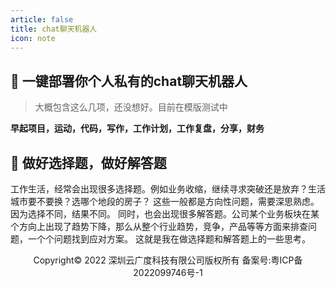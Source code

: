```yaml
---
article: false
title: chat聊天机器人
icon: note
---
```

## 🧮 一键部署你个人私有的chat聊天机器人
> 大概包含这么几项，还没想好。目前在模版测试中

**早起项目，运动，代码，写作，工作计划，工作复盘，分享，财务**
## 🌿 做好选择题，做好解答题
工作生活，经常会出现很多选择题。例如业务收缩，继续寻求突破还是放弃？生活城市要不要换？选哪个地段的房子？
这些一般都是方向性问题，需要深思熟虑。因为选择不同，结果不同。
同时，也会出现很多解答题。公司某个业务板块在某个方向上出现了趋势下降，那么从整个行业趋势，竞争，产品等等方面来排查问题，一个个问题找到应对方案。
这就是我在做选择题和解答题上的一些思考。

<div style="text-align:center"> Copyright© 2022 深圳云广度科技有限公司版权所有 备案号:<a href-"https://beian.miit.gov.cn">粤ICP备2022099746号-1</a></div>

